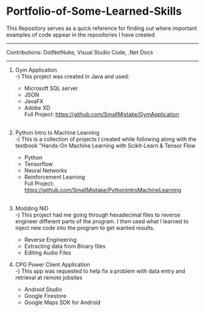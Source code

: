 # Portfolio-of-Some-Learned-Skills
This Repository serves as a quick reference for finding out where important examples of code appear in the repositories I have created.


******************************************
Contributions:
DotNetNuke,
Visual Studio Code,
.Net Docs

******************************************

1) Gym Application <br/>
   -) This project was created in Java and used:
      * Microsoft SQL server
      * JSON
      * JavaFX
      * Adobe XD <br/>
      Full Project: https://github.com/SmallMistake/GymApplication
   <br/>
   
2) Python Intro to Machine Learning <br/>
   -) This is a collection of projects I created while following along with the textbook "Hands-On Machine Learning with Scikit-Learn & Tensor Flow
      * Python
      * Tensorflow
      * Neural Networks
      * Reinforcement Learning <br/>
      Full Project: https://github.com/SmallMistake/PythonIntroMachineLearning 
   <br/>
   
3) Modding NiD </br>
   -) This project had me going through hexadecimal files to reverse engineer different parts of the program. I then used what I learned to inject new code into the program to get wanted results.
      * Reverse Engineering
      * Extracting data from Binary files
      * Editing Audio Files
   
4) CPG Power Client Application <br/>
   -) This app was requested to help fix a problem with data entry and retrieval at remote jobsites
      * Android Studio
      * Google Firestore
      * Google Maps SDK for Android
   <br/>
    
